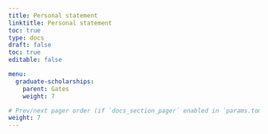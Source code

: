 ```yaml
---
title: Personal statement
linktitle: Personal statement
toc: true
type: docs
draft: false
toc: true
editable: false

menu:
  graduate-scholarships:
    parent: Gates
    weight: 7

# Prev/next pager order (if `docs_section_pager` enabled in `params.toml`)
weight: 7
---
```

